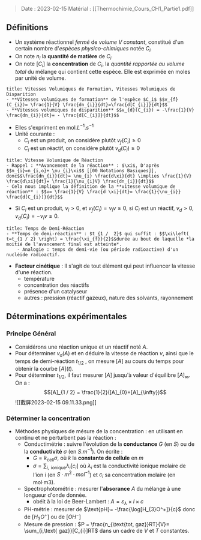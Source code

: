> Date : 2023-02-15 Matérial : [[Thermochimie_Cours_CH1_Partie1.pdf]]


## Définitions
- Un système réactionnel *fermé* de *volume* $V$ *constant*, constitué d'un certain nombre d'*espèces physico-chimiques* notée $C_i$ 
- On note $n_{i}$ la **quantité de matière** de $C_{i}$
- On note $[C_{i}]$ la **concentration** de $C_{i}$, la *quantité rapportée au volume total* du mélange qui contient cette espèce. Elle est exprimée en moles par unité de volume.
```ad-note
title: Vitesses Volumiques de Formation, Vitesses Volumiques de Disparition
- **Vitesses volumiques de formation** de l'espèce $C_i$ $$v_{f} (C_{i})= \frac{1}{V} \frac{dn_{i}}{dt}=\frac{d[C_{i}]}{dt}$$
- **Vitesses volumiques de disparition** $$v_{d}(C_{i}) = -\frac{1}{V} \frac{dn_{i}}{dt}= - \frac{d[C_{i}]}{dt}$$
```

- Elles s'expriment en $\text{mol}.L^{-1}.s^{-1}$
- Unité courante :
	- $C_{i}$ est un produit, on considère plutôt $v_{f}(C_{i})\geq 0$
	- $C_{i}$ est un réactif, on considère plutôt $v_{d}(C_{i})\geq 0$
```ad-note
title: Vitesse Volumique de Réaction
- Rappel : **Avancement de la réaction** : $\xi$, D'après $$n_{i}=n_{i,o}+ \nu_{i}\xi$$ [[00 Notations Basiques]], donc$$\frac{dn_{i}}{dt}= \nu_{i} \frac{d\xi}{dt} \implies \frac{1}{V} \frac{d\xi}{dt}= \frac{1}{\nu_{i}V} \frac{dn_{i}}{dt}$$
- Cela nous implique la définition de la **vitesse volumique de réaction** : $$v= \frac{1}{V} \frac{d \xi}{dt}= \frac{1}{\nu_{i}} \frac{d[C_{i}]}{dt}$$
```

- Si $C_{i}$ est un produit, $\nu_{i}>0$, et $v_{f}(C_{i})=\nu_{i}v \geq 0$, si $C_{i}$ est un réactif, $v_{d}>0$, $v_{d}(C_{i}) = -\nu_{i}v \leq 0$.

```ad-note
title: Temps de Demi-Réaction
- **Temps de demi-réaction** : $t_{1 /  2}$ qui suffit : $$\xi\left( t=t_{1 / 2} \right) = \frac{\xi_{f}}{2}$$durée au bout de laquelle *la moitié de l'avancement final est atteinte*.
	- Analogie : temps de demi-vie (ou période radioactive) d'un nucléide radioactif.
```

- **Facteur cinétique** : Il s'agit de tout élément qui peut influencer la vitesse d'une réaction.
	- température
	- concentration des réactifs
	- présence d'un catalyseur
	- autres : pression (réactif gazeux), nature des solvants, rayonnement

## Déterminations expérimentales
### Principe Général
- Considérons une réaction unique et un réactif noté $A$.
- Pour déterminer $v_{d}(A)$ et en déduire la vitesse de réaction $v$, ainsi que le temps de demi-réaction $t_{1/2}$ , on mesure $[A]$ au cours du temps pour obtenir la courbe $[A](t)$.
- Pour déterminer $t_{1 / 2}$, il faut mesurer $[A]$ jusqu'à valeur d'équilibre $[A]_{\infty}$. On a : $$[A]_{1 / 2} = \frac{1}{2}([A]_{0}+[A]_{\infty})$$![[截屏2023-02-15 09.11.33.png]]
### Déterminer la concentration
- Méthodes physiques de mésure de la concentration : en utilisant en continu et ne perturbent pas la réaction :
	- Conductimétrie : suivre l'évolution de la **conductance** $G$ (en $S$) ou de la **conductivité** $\sigma$ (en $S.m^{-1}$). On écrite : 
		- $G = k_{\text{cell}}\sigma$, où $k$ la **constante de cellule** en $m$ 
		- $\sigma=\sum_{i, \text{ ionique}}\lambda_{i}[c_{i}]$ où $\lambda_i$ est la conductivité ionique molaire de l’ion i (en $S·m^2 · mol^{-1}$) et $c_i$ sa concentration molaire (en mol·m3).
	- Spectrophotométrie : mesurer l'**absorance** $A$ du mélange à une longueur d'onde donnée.
		- obéit à la loi de Beer-Lambert : $A = \varepsilon_{\lambda}\times l\times c$
	- PH-métrie : mesurer de $\text{pH}= -\frac{\log[H_{3}O^+]}{c}$ donc de $[H_{3}O^+]$ ou de $[OH^-]$
	- Mesure de pression : $P = \frac{n_{\text{tot, gaz}}RT}{V}= \sum_{i,\text{ gaz}}[C_{i}]RT$ dans un cadre de $V$ et $T$ constantes.